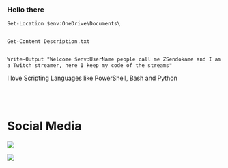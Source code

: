 ### Hello there



```
Set-Location $env:OneDrive\Documents\


Get-Content Description.txt


Write-Output "Welcome $env:UserName people call me ZSendokame and I am a Twitch streamer, here I keep my code of the streams"
```

I love Scripting Languages like PowerShell, Bash and Python

<br><br>

# Social Media
<a href="https://www.twitch.tv/ZSendokame"><img src="https://img.shields.io/badge/Twitch-ZSendokame-purple"/>

<a href="https://discord.gg/pSUCuvn3wj"><img src="https://img.shields.io/badge/Discord-World%20Hacking-gray"/>
  
